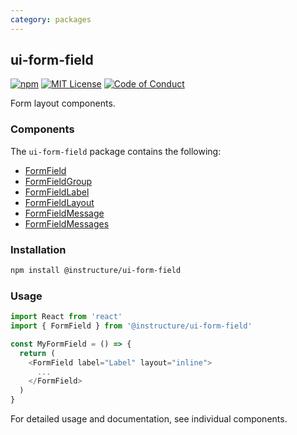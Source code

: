 ```yaml
---
category: packages
---
```


## ui-form-field

[![npm][npm]][npm-url]
[![MIT License][license-badge]][license]
[![Code of Conduct][coc-badge]][coc]

Form layout components.

### Components

The `ui-form-field` package contains the following:

- [FormField](#FormField)
- [FormFieldGroup](#FormFieldGroup)
- [FormFieldLabel](#FormFieldLabel)
- [FormFieldLayout](#FormFieldLayout)
- [FormFieldMessage](#FormFieldMessage)
- [FormFieldMessages](#FormFieldMessages)

### Installation

```sh
npm install @instructure/ui-form-field
```

### Usage

```js
import React from 'react'
import { FormField } from '@instructure/ui-form-field'

const MyFormField = () => {
  return (
    <FormField label="Label" layout="inline">
      ...
    </FormField>
  )
}
```

For detailed usage and documentation, see individual components.

[npm]: https://img.shields.io/npm/v/@instructure/ui-form-field.svg
[npm-url]: https://npmjs.com/package/@instructure/ui-form-field
[license-badge]: https://img.shields.io/npm/l/instructure-ui.svg?style=flat-square
[license]: https://github.com/instructure/instructure-ui/blob/master/LICENSE
[coc-badge]: https://img.shields.io/badge/code%20of-conduct-ff69b4.svg?style=flat-square
[coc]: https://github.com/instructure/instructure-ui/blob/master/CODE_OF_CONDUCT.md
